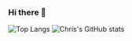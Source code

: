 ### Hi there 👋
![Top Langs](https://github-readme-stats.vercel.app/api/top-langs/?username=ccontarino&hide_progress=true&show_icons=true&count_private=true)
![Chris's GitHub stats](https://github-readme-stats-ccontarino.vercel.app/api?username=ccontarino&show_icons=true&count_private=true)

<!--
**ccontarino/ccontarino** is a ✨ _special_ ✨ repository because its `README.md` (this file) appears on your GitHub profile.

Here are some ideas to get you started:
- 🔭 I’m currently working on ...
- 🌱 I’m currently learning ...
- 👯 I’m looking to collaborate on ...
- 🤔 I’m looking for help with ...
- 💬 Ask me about ...
- 📫 How to reach me: ...
- 😄 Pronouns: ...
- ⚡ Fun fact: ...
-->
